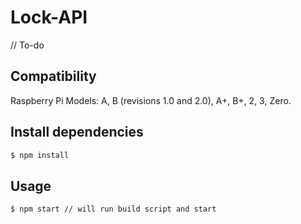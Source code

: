 # Lock-API
// To-do

## Compatibility
Raspberry Pi Models: A, B (revisions 1.0 and 2.0), A+, B+, 2, 3, Zero.

## Install dependencies
```sh
$ npm install
```

## Usage
```sh
$ npm start // will run build script and start
```
